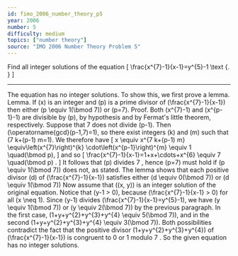 ```yaml
---
id: fimo_2006_number_theory_p5
year: 2006
number: 5
difficulty: medium
topics: ["number theory"]
source: "IMO 2006 Number Theory Problem 5"
---
```


Find all integer solutions of the equation
\[
\frac{x^{7}-1}{x-1}=y^{5}-1 \text {. }
\]


---
The equation has no integer solutions. To show this, we first prove a lemma.
Lemma. If \(x\) is an integer and \(p\) is a prime divisor of \(\frac{x^{7}-1}{x-1}\) then either \(p \equiv 1(\bmod 7)\) or \(p=7\).
Proof. Both \(x^{7}-1\) and \(x^{p-1}-1\) are divisible by \(p\), by hypothesis and by Fermat's little theorem, respectively. Suppose that 7 does not divide \(p-1\). Then \(\operatorname{gcd}(p-1,7)=1\), so there exist integers \(k\) and \(m\) such that \(7 k+(p-1) m=1\). We therefore have
\[
x \equiv x^{7 k+(p-1) m} \equiv\left(x^{7}\right)^{k} \cdot\left(x^{p-1}\right)^{m} \equiv 1 \quad(\bmod p),
\]
and so
\[
\frac{x^{7}-1}{x-1}=1+x+\cdots+x^{6} \equiv 7 \quad(\bmod p) .
\]
It follows that \(p\) divides 7 , hence \(p=7\) must hold if \(p \equiv 1(\bmod 7)\) does not, as stated.
The lemma shows that each positive divisor \(d\) of \(\frac{x^{7}-1}{x-1}\) satisfies either \(d \equiv 0(\bmod 7)\) or \(d \equiv 1(\bmod 7)\)
Now assume that \((x, y)\) is an integer solution of the original equation. Notice that \(y-1 > 0\), because \(\frac{x^{7}-1}{x-1} > 0\) for all \(x \neq 1\). Since \(y-1\) divides \(\frac{x^{7}-1}{x-1}=y^{5}-1\), we have \(y \equiv 1(\bmod 7)\) or \(y \equiv 2(\bmod 7)\) by the previous paragraph. In the first case, \(1+y+y^{2}+y^{3}+y^{4} \equiv 5(\bmod 7)\), and in the second \(1+y+y^{2}+y^{3}+y^{4} \equiv 3(\bmod 7)\). Both possibilities contradict the fact that the positive divisor \(1+y+y^{2}+y^{3}+y^{4}\) of \(\frac{x^{7}-1}{x-1}\) is congruent to 0 or 1 modulo 7 . So the given equation has no integer solutions.
